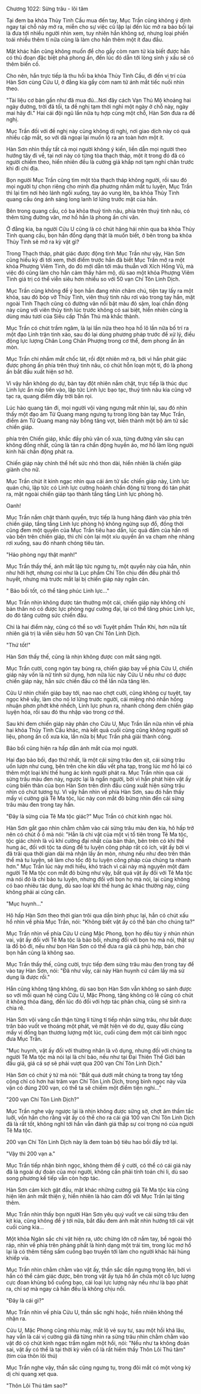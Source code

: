 




Chương 1022: Sừng trâu - lôi tâm


Tại đem ba khỏa Thủy Tinh Cầu mua đến tay, Mục Trần cũng không ý định ngay tại chỗ này mở ra, miễn cho sự việc cũ lặp lại đến lúc mở ra bảo bối lại là đưa tới nhiều người nhìn xem, tuy nhiên hắn không sợ, nhưng loại phiền toái nhiều thêm tí nữa cũng là làm cho hắn thêm một ít đau đầu.

Mặt khác hắn cũng không muốn để cho gầy còm nam tử kia biết được hắn có thủ đoạn đặc biệt phá phong ấn, đến lúc đó dẫn tới lòng sinh ý xấu sẽ có thêm biến cố.

Cho nên, hắn trực tiếp là thu hồi ba khỏa Thủy Tinh Cầu, đi đến vị trí của Hàn Sơn cùng Cửu U, ở đằng kia gầy còm nam tử ánh mắt tiếc nuối nhìn theo.

"Tài liệu cơ bản gần như đã mua đủ…Nơi đây cách Vạn Thú Mộ khoảng hai ngày đường, trời đã tối, ta đề nghị tạm thời nghỉ một ngày ở chỗ này, ngày mai hãy đi." Hai cái đội ngũ lần nữa tụ hợp cùng một chỗ, Hàn Sơn đưa ra đề nghị.

Mục Trần đối với đề nghị này cũng không dị nghị, nơi giao dịch này có quá nhiều cặp mắt, so với dã ngoại lại muốn lộ ra an toàn hơn một ít.

Hàn Sơn nhìn thấy tất cả mọi người không ý kiến, liền dẫn mọi người theo hướng tây đi về, tại nơi này có từng tòa thạch tháp, một ít trong đó đã có người chiếm theo, hiển nhiên đều là cường giả khắp nơi tạm nghỉ chân trước khi đi chi địa.

Bọn người Mục Trần cũng tìm một tòa thạch tháp không người, rồi sau đó mọi người tự chọn riêng cho mình địa phương nhắm mắt tu luyện, Mục Trần thì lại tìm nơi hẻo lánh ngồi xuống, tay áo vung lên, ba khỏa Thủy Tinh quang cầu óng ánh sáng long lanh lơ lửng trước mặt của hắn.

Bên trong quang cầu, có ba khỏa thuỷ tinh nâu, phía trên thuỷ tinh nâu, có thêm từng đường vân, mơ hồ hẳn là phong ấn chi văn.

Ở đằng kia, ba người Cửu U cũng là có chút hăng hái nhìn qua ba khỏa Thủy Tinh quang cầu, bọn hắn đồng dạng thật là muốn biết, ở bên trong ba khỏa Thủy Tinh sẽ mở ra kỳ vật gì?

Trong Thạch tháp, phát giác được động tĩnh Mục Trần như vậy, Hàn Sơn cũng hiếu kỳ đi tới xem, thời điểm trước hắn đã biết Mục Trần mở ra một khỏa Phượng Viêm Tinh, do đó mới dẫn tới mâu thuẫn với Xích Hồng Vũ, mà việc đó cũng làm cho hắn cảm thấy hâm mộ, dù sao một khỏa Phượng Viêm Tinh giá trị có thể viễn siêu hơn nhiều so với 50 vạn Chí Tôn Linh Dịch.

Mục Trần cũng không để ý bọn hắn đang nhìn chăm chú, tiện tay lấy ra một khỏa, sau đó bóp vỡ Thủy Tinh, viên thuỷ tinh nâu rơi vào trong tay hắn, mặt ngoài Tinh Thạch cũng có đường vân nổi bật màu đỏ sậm, loại chấn động này cùng với viên thủy tinh lúc trước không có sai biệt, hiển nhiên cũng là dùng máu tươi của Siêu cấp Thần Thú mà khắc thành.

Mục Trần có chút trầm ngâm, là lại lần nữa theo họa hồ lô lần nữa bố trí ra một đạo Linh trận tinh xảo, sau đó lại dùng phương pháp trước để xử lý, điều động lực lượng Chân Long Chân Phượng trong cơ thể, đem phong ấn ăn mòn.

Mục Trần chỉ nhắm mắt chốc lát, rồi đột nhiên mở ra, bởi vì hắn phát giác được phong ấn phía trên thuỷ tinh nâu, có chút hỗn loạn một tí, đó là phong ấn bắt đầu xuất hiện sơ hở.

Vì vậy hắn không do dự, bàn tay đột nhiên nắm chặt, trực tiếp là thúc dục Linh lực ẩn núp tiến vào, lập tức Linh lực bạo tạc, thuỷ tinh nâu kia cũng vỡ tạc ra, quang điểm đầy trời bắn rọi.

Lúc hào quang tán đi, mọi người vội vàng ngưng mắt nhìn lại, sau đó nhìn thấy một đạo ám Tử Quang mang ngưng tụ trong lòng bàn tay Mục Trần, điểm ám Tử Quang mang này bỗng tăng vọt, biến thành một bộ ám tử sắc chiến giáp.

phía trên Chiến giáp, khắc đầy phù văn cổ xưa, từng đường vân sâu cạn không đồng nhất, cũng là tản ra chấn động huyền ảo, mơ hồ làm lòng người kinh hãi chấn động phát ra.

Chiến giáp này chỉnh thể hết sức nhỏ thon dài, hiển nhiên là chiến giáp giành cho nữ.

Mục Trần chút ít kinh ngạc nhìn qua cái ám tử sắc chiến giáp này, Linh lực quán chú, lập tức có Linh lực cường hoành chấn động từ trong đó tán phát ra, mặt ngoài chiến giáp tạo thành tầng tầng Linh lực phòng hộ.

Oanh!

Mục Trần nắm chặt thành quyền, trực tiếp là hung hăng đánh vào phía trên chiến giáp, tầng tầng Linh lực phòng hộ không ngừng sụp đổ, đồng thời cũng đem một quyền của Mục Trần tiêu hao dần, lúc quả đấm của hắn rơi vào bên trên chiến giáp, thì chỉ còn lại một xíu quyền ấn va chạm nhẹ nhàng rơi xuống, sau đó nhanh chóng tiêu tán.

"Hảo phòng ngự thật mạnh!"

Mục Trần thấy thế, ánh mắt lập tức ngưng tụ, một quyền này của hắn, nhìn như hời hợt, nhưng coi như là Lục phẩm Chí Tôn chịu đến đều phải thổ huyết, nhưng mà trước mắt lại bị chiến giáp này ngăn cản.

" Bảo bối tốt, có thể tăng phúc Linh lực…"

Mục Trần nhịn không được tán thưởng một cái, chiến giáp này không chỉ bản thân nó có được lực phòng ngự cường đại, lại có thể tăng phúc Linh lực, do đó tăng cường sức chiến đấu.

Chỉ là hai điểm này, cũng có thể so với Tuyệt phẩm Thần Khí, hơn nữa tất nhiên giá trị là viễn siêu hơn 50 vạn Chí Tôn Linh Dịch.

"Thứ tốt!"

Hàn Sơn thấy thế, cũng là nhịn không được con mắt sáng ngời.

Mục Trần cười, cong ngón tay búng ra, chiến giáp bay về phía Cửu U, chiến giáp này vốn là nữ tính sử dụng, hơn nữa lúc này Cửu U nếu như có được chiến giáp này, hẳn sức chiến đấu có thể lần nữa tăng lên.

Cửu U nhìn chiến giáp bay tới, nao nao chợt cười, cũng không cự tuyệt, tay ngọc khẽ vẫy, làm cho nó lơ lửng trước người, cái miệng nhỏ nhắn hồng nhuận phơn phớt khẻ nhếch, Linh lực phun ra, nhanh chóng đem chiến giáp luyện hóa, rồi sau đó thu nhập vào trong cơ thể.

Sau khi đem chiến giáp này phân cho Cửu U, Mục Trần lần nữa nhìn về phía hai khỏa Thủy Tinh Cầu khác, mà kết quả cuối cùng cũng không người sở liệu, phong ấn cổ xưa kia, lần nữa bị Mục Trần phá giải thành công.

Bảo bối cũng hiện ra hấp dẫn ánh mắt của mọi người.

Hai đạo bảo bối, đạo thứ nhất, là một cái sừng trâu đen sịt, cái sừng trâu uốn lượn như cung, bên trên che kín dấu vết pha tạp, trong lúc mơ hồ lại có thêm một loại khí thế hung ác kinh người phát ra. Mục Trần nhìn qua cái sừng trâu màu đen này, ngược lại là ngẩn người, bởi vì hắn phát hiện vật ấy cùng biến thân của bọn Hàn Sơn trên đỉnh đầu cũng xuất hiện sừng trâu nhìn có chút tương tự. Vì vậy hắn nhìn về phía Hàn Sơn, sau đó hắn thấy mấy vị cường giả Tê Ma tộc, lúc này con mắt đỏ bừng nhìn đến cái sừng trâu màu đen trong tay hắn.

"Đây là sừng của Tê Ma tộc giác?" Mục Trần có chút kinh ngạc hỏi.

Hàn Sơn gắt gao nhìn chằm chằm vào cái sừng trâu màu đen kia, hô hấp trở nên có chút ồ ồ mà nói: "Hẳn là chi vật của một vị tổ tiên trong Tê Ma tộc, tộc giác chính là vũ khí cường đại nhất của bản thân, bên trên có khí thế hung ác, đối với tộc ta dùng để tu luyện công pháp rất có ích, vật ấy bởi vì đã trãi qua thời gian dài mà nhận lấy ăn mòn, nhưng nếu như đeo trên thân thể mà tu luyện, sẽ làm cho tốc độ tu luyện công pháp của chúng ta nhanh hơn." Mục Trần lúc này mới hiểu, khó trách vì cái này mà nguyên một đám người Tê Ma tộc con mắt đỏ bừng như vậy, bất quá vật ấy đối với Tê Ma tộc mà nói đó là chi bảo tu luyện, nhưng đối với bọn họ mà nói, lại cũng không có bao nhiêu tác dụng, dù sao loại khí thế hung ác khác thường này, cũng không phải ai cũng cần.

"Mục huynh…"

Hô hấp Hàn Sơn theo thời gian trôi qua dần bình phục lại, hắn có chút xấu hổ nhìn về phía Mục Trần, nói: "Không biết vật ấy có thể bán cho chúng ta?"

Mục Trần nhìn về phía Cửu U cùng Mặc Phong, bọn họ đều tùy ý nhún nhún vai, vật ấy đối với Tê Ma tộc là bảo bối, nhưng đối với bọn họ mà nói, thật sự là đồ bỏ đi, nếu như bọn Hàn Sơn có thể đưa ra giá cả phù hợp, bán cho bọn hắn cũng là không sao.

Mục Trần thấy thế, cũng cười, trực tiếp đem sừng trâu màu đen trong tay để vào tay Hàn Sơn, nói: "Đã như vầy, cái này Hàn huynh cứ cầm lấy mà sử dụng là được rồi."

Hắn cũng không tặng không, dù sao bọn Hàn Sơn vẫn không so sánh được so với mối quan hệ cùng Cửu U, Mặc Phong, tặng không có lẽ cũng có chút ít không thỏa đáng, đến lúc đó đối với hợp tác phân chia, cũng sẽ sinh ra chia rẽ.

Hàn Sơn vội vàng cẩn thận từng li từng tí tiếp nhận sừng trâu, như bắt được trân bảo vuốt ve thoáng một phát, vẻ mặt hiện vẻ do dự, quay đầu cùng mấy vị đồng bạn thương lượng một lúc, cuối cùng đem một cái bình ngọc đưa Mục Trần.

"Mục huynh, vật ấy đối với thường nhân là vô dụng, nhưng đối với chúng ta người Tê Ma tộc mà nói lại là chí bảo, nếu như tại Đại Thiên Thế Giới bán đấu giá, giá cả sợ sẽ phải vượt qua 200 vạn Chí Tôn Linh Dịch."

Hàn Sơn có chút ý tứ mà nói: "Bất quá dưới mắt chúng ta trong tay tổng cộng chỉ có hơn hai trăm vạn Chí Tôn Linh Dịch, trong bình ngọc này vừa vặn có đúng 200 vạn, có thể ta sẽ chiếm một điểm tiện nghi…"

"200 vạn Chí Tôn Linh Dịch?"

Mục Trần nghe vậy ngược lại là nhịn không được sững sờ, chợt âm thầm tắc luỡi, vốn hắn cho rằng vật ấy có thể cho ra cái giá 100 vạn Chí Tôn Linh Dịch đã là rất tốt, không nghĩ tới hắn vẫn đánh giá thấp sự coi trọng nó của người Tê Ma tộc.

200 vạn Chí Tôn Linh Dịch này là đem toàn bộ tiêu hao bồi đầy trở lại.

"Vậy thì 200 vạn a."

Mục Trần tiếp nhận bình ngọc, không thèm để ý cười, có thể có cái giá này đã là ngoài dự đoán của mọi người, không cần phải tính toán chi li, dù sao song phương kế tiếp vẫn còn hợp tác.

Hàn Sơn cảm kích gật đầu, mặt khác những cường giả Tê Ma tộc kia cũng hiện lên ánh mắt thiện ý, hiển nhiên là hảo cảm đối với Mục Trần lại tăng thêm.

Mục Trần nhìn thấy bọn người Hàn Sơn yêu quý vuốt ve cái sừng trâu đen kịt kia, cũng không để ý tới nữa, bắt đầu đem ánh mắt nhìn hướng tới cái vật cuối cùng kia…

Một khỏa Ngân sắc chi vật hiện ra, ước chừng lớn cỡ nắm tay, bề ngoài thô ráp, nhìn về phía trên phảng phất là hình dạng một trái tim, trong lúc mơ hồ lại là có thêm tiếng sấm cuồng bạo truyền tới làm cho người khác hãi hùng khiếp vía.

Mục Trần nhìn chằm chằm vào vật ấy, thần sắc dần ngưng trọng lên, bởi vì hắn có thể cảm giác được, bên trong vật ấy tựa hồ ẩn chứa một cỗ lực lượng cực đoan khủng bố cuồng bạo, cái loại lực lượng này nếu như là bạo phát ra, chỉ sợ mà ngay cả hắn đều là không chịu nổi.

"Đây là cái gì?"

Mục Trần nhìn về phía Cửu U, thần sắc nghi hoặc, hiển nhiên không thể nhận ra.

Cửu U, Mặc Phong cũng nhíu mày, mắt lộ vẻ suy tư, sau một hồi khá lâu, hay vẫn là cái vị cường giả đã từng nhìn ra sừng trâu nhìn chằm chằm vào vật đó có chút kinh ngạc trầm ngâm một hồi, nói: "Nếu như ta không đoán sai, vật ấy có thể là tại thời kỳ viễn cổ là rất hiếm thấy Thôn Lôi Thú tâm" (tim của thôn lôi thú)

Mục Trần nghe vậy, thần sắc cũng ngưng tụ, trong đôi mắt có một vòng kỳ dị chi quang xẹt qua.

"Thôn Lôi Thú tâm sao?"




